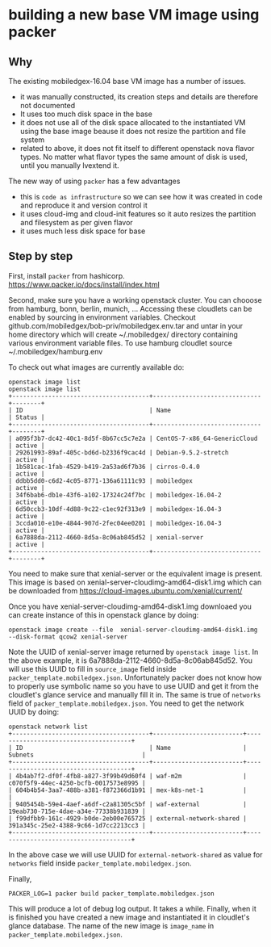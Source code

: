 # building a new base VM image using packer

## Why

The existing mobiledgex-16.04 base VM image has a number of issues.

* it was manually constructed, its creation steps and details are therefore not documented
* It uses too much disk space in the base
* it does not use all of the disk space allocated to the instantiated VM using the base image beause it does not resize the partition and file system
* related to above, it does not fit itself to different openstack nova flavor types. No matter what flavor types the same amount of disk is used, until you manually lvextend it.

The new way of using `packer` has a few advantages

* this is `code as infrastructure` so we can see how it was created in code and reproduce it and version control it
* it uses cloud-img and cloud-init features so it auto resizes the partition and filesystem as per given flavor
* it uses much less disk space for base

## Step by step

First, install `packer` from hashicorp. https://www.packer.io/docs/install/index.html

Second, make sure you have a working openstack cluster. You can chooose from hamburg, bonn, berlin, munich, ...
Accessing these cloudlets can be enabled by sourcing in environment variables.  Checkout github.com/mobiledgex/bob-priv/mobiledgex.env.tar and untar in your home directory which will create ~/.mobiledgex/ directory containing various environment variable files.
To use hamburg cloudlet source ~/.mobiledgex/hamburg.env

To check out what images are currently available do:

``` 
openstack image list
openstack image list
+--------------------------------------+------------------------------+--------+
| ID                                   | Name                         | Status |
+--------------------------------------+------------------------------+--------+
| a095f3b7-dc42-40c1-8d5f-8b67cc5c7e2a | CentOS-7-x86_64-GenericCloud | active |
| 29261993-89af-405c-bd6d-b2336f9cac4d | Debian-9.5.2-stretch         | active |
| 1b581cac-1fab-4529-b419-2a53ad6f7b36 | cirros-0.4.0                 | active |
| ddbb5dd0-c6d2-4c05-8771-136a61111c93 | mobiledgex                   | active |
| 34f6bab6-db1e-43f6-a102-17324c24f7bc | mobiledgex-16.04-2           | active |
| 6d50ccb3-10df-4d88-9c22-c1ec92f313e9 | mobiledgex-16.04-3           | active |
| 3ccda010-e10e-4844-907d-2fec04ee0201 | mobiledgex-16.04-3           | active |
| 6a7888da-2112-4660-8d5a-8c06ab845d52 | xenial-server                | active |
+--------------------------------------+------------------------------+--------+
```

You need to make sure that xenial-server or the equivalent image is present.  This image is based on xenial-server-cloudimg-amd64-disk1.img which can be downloaded from https://cloud-images.ubuntu.com/xenial/current/

Once you have  xenial-server-cloudimg-amd64-disk1.img downloaed you can create instance of this in openstack glance by doing:

```
openstack image create --file  xenial-server-cloudimg-amd64-disk1.img --disk-format qcow2 xenial-server
```

Note the UUID of xenial-server image returned by `openstack image list`.  In the above example, it is 6a7888da-2112-4660-8d5a-8c06ab845d52.
You will use this UUID to fill in `source_image` field inside `packer_template.mobiledgex.json`.  Unfortunately packer does not
know how to properly use symbolic name so you have to use UUID and get it from the cloudlet's glance service and
manually fill it in.
The same is true of `networks` field of `packer_template.mobiledgex.json`. You need to get the network UUID by doing:

```
openstack network list
+--------------------------------------+-------------------------+--------------------------------------+
| ID                                   | Name                    | Subnets                              |
+--------------------------------------+-------------------------+--------------------------------------+
| 4b4ab7f2-df0f-4fb8-a827-3f99b49d60f4 | waf-m2m                 | c070f5f9-44ec-4250-bcfb-0017573e8995 |
| 604b4b54-3aa7-488b-a381-f872366d1b91 | mex-k8s-net-1           |                                      |
| 9405454b-59e4-4aef-a6df-c2a81305c5bf | waf-external            | 19eab730-715e-4dae-a34e-77338b931839 |
| f99dfbb9-161c-4929-b0de-2eb00e765725 | external-network-shared | 391a345c-25e2-4388-9c66-1d7cc2213cc3 |
+--------------------------------------+-------------------------+--------------------------------------+
```

In the above case we will use UUID for `external-network-shared` as value for `networks` field inside `packer_template.mobiledgex.json`.


Finally,

```
PACKER_LOG=1 packer build packer_template.mobiledgex.json
```

This will produce a lot of debug log output. It takes a while. Finally, when it is finished you have created a new image and instantiated it in cloudlet's glance database. The name of the new image is `image_name` in  `packer_template.mobiledgex.json`.


